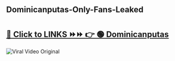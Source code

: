 
 ## Dominicanputas-Only-Fans-Leaked

# <h2><a href="https://clipsfans.com/Dominicanputas&ref=git">🔗 Click to LINKS ⏩⏩ 👉 🟢 Dominicanputas </a></h2>

<a href="https://clipsfans.com/Dominicanputas&ref=git" rel="nofollow" data-target="animated-image.originalLink"><img src="https://i.ibb.co.com/xMMVF88/686577567.gif" alt="Viral Video Original" style="max-width: 100%; display: inline-block;" data-target="animated-image.originalImage"></a>
